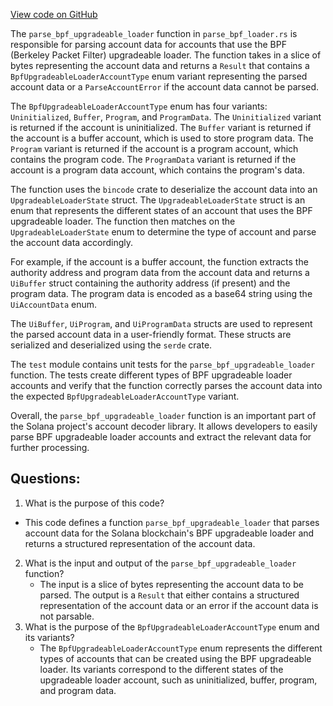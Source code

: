 
[View code on GitHub](https://github.com/solana-labs/solana/blob/master/account-decoder/src/parse_bpf_loader.rs)

The `parse_bpf_upgradeable_loader` function in `parse_bpf_loader.rs` is responsible for parsing account data for accounts that use the BPF (Berkeley Packet Filter) upgradeable loader. The function takes in a slice of bytes representing the account data and returns a `Result` that contains a `BpfUpgradeableLoaderAccountType` enum variant representing the parsed account data or a `ParseAccountError` if the account data cannot be parsed.

The `BpfUpgradeableLoaderAccountType` enum has four variants: `Uninitialized`, `Buffer`, `Program`, and `ProgramData`. The `Uninitialized` variant is returned if the account is uninitialized. The `Buffer` variant is returned if the account is a buffer account, which is used to store program data. The `Program` variant is returned if the account is a program account, which contains the program code. The `ProgramData` variant is returned if the account is a program data account, which contains the program's data.

The function uses the `bincode` crate to deserialize the account data into an `UpgradeableLoaderState` struct. The `UpgradeableLoaderState` struct is an enum that represents the different states of an account that uses the BPF upgradeable loader. The function then matches on the `UpgradeableLoaderState` enum to determine the type of account and parse the account data accordingly.

For example, if the account is a buffer account, the function extracts the authority address and program data from the account data and returns a `UiBuffer` struct containing the authority address (if present) and the program data. The program data is encoded as a base64 string using the `UiAccountData` enum.

The `UiBuffer`, `UiProgram`, and `UiProgramData` structs are used to represent the parsed account data in a user-friendly format. These structs are serialized and deserialized using the `serde` crate.

The `test` module contains unit tests for the `parse_bpf_upgradeable_loader` function. The tests create different types of BPF upgradeable loader accounts and verify that the function correctly parses the account data into the expected `BpfUpgradeableLoaderAccountType` variant.

Overall, the `parse_bpf_upgradeable_loader` function is an important part of the Solana project's account decoder library. It allows developers to easily parse BPF upgradeable loader accounts and extract the relevant data for further processing.
## Questions: 
 1. What is the purpose of this code?
   - This code defines a function `parse_bpf_upgradeable_loader` that parses account data for the Solana blockchain's BPF upgradeable loader and returns a structured representation of the account data.
2. What is the input and output of the `parse_bpf_upgradeable_loader` function?
   - The input is a slice of bytes representing the account data to be parsed. The output is a `Result` that either contains a structured representation of the account data or an error if the account data is not parsable.
3. What is the purpose of the `BpfUpgradeableLoaderAccountType` enum and its variants?
   - The `BpfUpgradeableLoaderAccountType` enum represents the different types of accounts that can be created using the BPF upgradeable loader. Its variants correspond to the different states of the upgradeable loader account, such as uninitialized, buffer, program, and program data.